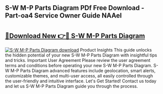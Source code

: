 ## S-W M-P Parts Diagram PDf Free Download - Part-oa4 Service Owner Guide NAAeI

# <h2><a href="http://dfmyva.blite.top/?on=S-W+M-P+Parts+Diagram">🔗Download New 👉🔴 S-W M-P Parts Diagram</a></h2>

[![S-W M-P Parts Diagram download](https://i.imgur.com/lujVjoI.png)](http://dfmyva.blite.top/?on=S-W+M-P+Parts+Diagram)
Product Insights This guide unlocks the hidden potential of your new S-W M-P Parts Diagram with insightful tips and tricks. Important User Agreement Please review the user agreement terms and conditions before operating your new S-W M-P Parts Diagram. S-W M-P Parts Diagram advanced features include geolocation, smart alerts, customizable themes, and multi-user access, all easily controlled through the user-friendly and intuitive interface. Let's Get Started! Contact us today and let us S-W M-P Parts Diagram guide you through the process.
